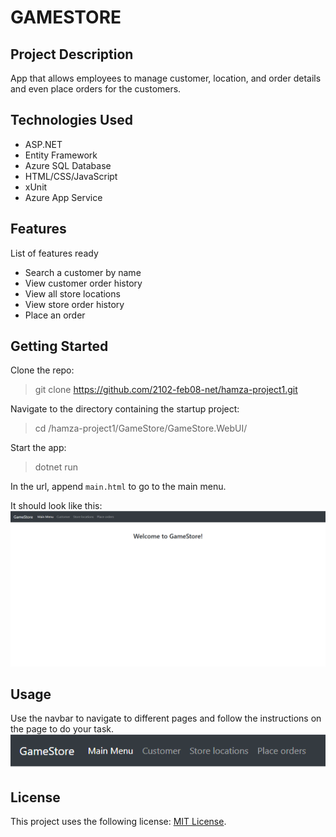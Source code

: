 # GAMESTORE

## Project Description

App that allows employees to manage customer, location, and order details and even place orders for the customers.

## Technologies Used

* <nolink>ASP.NET</nolink>
* Entity Framework
* Azure SQL Database
* HTML/CSS/JavaScript
* xUnit
* Azure App Service

## Features

List of features ready
* Search a customer by name
* View customer order history
* View all store locations
* View store order history
* Place an order

## Getting Started
   
Clone the repo:
> git clone https://github.com/2102-feb08-net/hamza-project1.git  
  
Navigate to the directory containing the startup project:
> cd /hamza-project1/GameStore/GameStore.WebUI/

Start the app:
> dotnet run

In the url, append `main.html` to go to the main menu.  

It should look like this:  
![Main Menu](./images/p1-main-menu.png)

## Usage

Use the navbar to navigate to different pages and follow the instructions on the page to do your task.  
![Navbar](./images/p1-navbar.png)

## License

This project uses the following license: [MIT License](./License.txt).